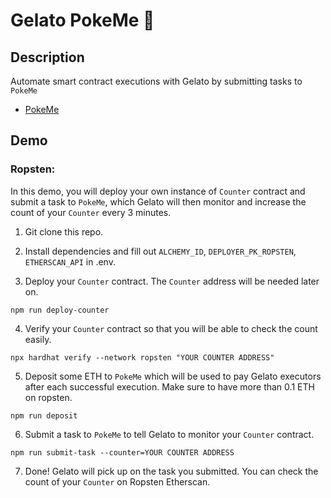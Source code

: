 # Gelato PokeMe 🍦

## Description

Automate smart contract executions with Gelato by submitting tasks to `PokeMe`

- [PokeMe](https://ropsten.etherscan.io/address/0xeC8700A092789F58608212E314e3576bF2E98556)

## Demo

### Ropsten:

In this demo, you will deploy your own instance of `Counter` contract and submit a task to `PokeMe`, which Gelato will then monitor and increase the count of your `Counter` every 3 minutes.

1. Git clone this repo.

2. Install dependencies and fill out `ALCHEMY_ID`, `DEPLOYER_PK_ROPSTEN`, `ETHERSCAN_API` in .env.

3. Deploy your `Counter` contract. The `Counter` address will be needed later on.

```
npm run deploy-counter
```

4. Verify your `Counter` contract so that you will be able to check the count easily.

```
npx hardhat verify --network ropsten "YOUR COUNTER ADDRESS"
```

5. Deposit some ETH to `PokeMe` which will be used to pay Gelato executors after each successful execution. Make sure to have more than 0.1 ETH on ropsten.

```
npm run deposit
```

6. Submit a task to `PokeMe` to tell Gelato to monitor your `Counter` contract.

```
npm run submit-task --counter=YOUR COUNTER ADDRESS
```

7. Done! Gelato will pick up on the task you submitted. You can check the count of your `Counter` on Ropsten Etherscan.
